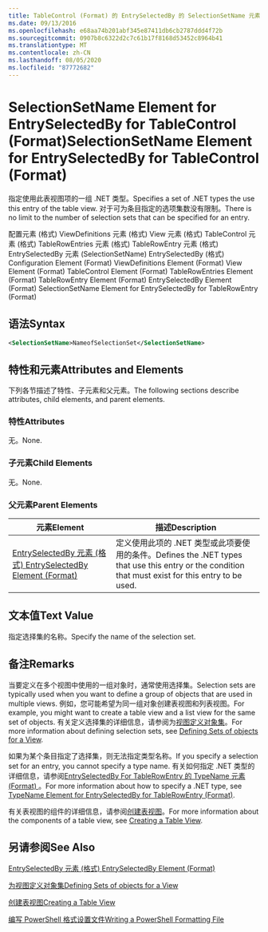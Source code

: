 ```yaml
---
title: TableControl (Format) 的 EntrySelectedBy 的 SelectionSetName 元素 |Microsoft Docs
ms.date: 09/13/2016
ms.openlocfilehash: e68aa74b201abf345e87411db6cb2787ddd4f72b
ms.sourcegitcommit: 0907b8c6322d2c7c61b17f8168d53452c8964b41
ms.translationtype: MT
ms.contentlocale: zh-CN
ms.lasthandoff: 08/05/2020
ms.locfileid: "87772682"
---
```

# <a name="selectionsetname-element-for-entryselectedby-for-tablecontrol-format"></a><span data-ttu-id="2c1e4-102">SelectionSetName Element for EntrySelectedBy for TableControl (Format)</span><span class="sxs-lookup"><span data-stu-id="2c1e4-102">SelectionSetName Element for EntrySelectedBy for TableControl (Format)</span></span>

<span data-ttu-id="2c1e4-103">指定使用此表视图项的一组 .NET 类型。</span><span class="sxs-lookup"><span data-stu-id="2c1e4-103">Specifies a set of .NET types the use this entry of the table view.</span></span> <span data-ttu-id="2c1e4-104">对于可为条目指定的选项集数没有限制。</span><span class="sxs-lookup"><span data-stu-id="2c1e4-104">There is no limit to the number of selection sets that can be specified for an entry.</span></span>

<span data-ttu-id="2c1e4-105">配置元素 (格式) ViewDefinitions 元素 (格式) View 元素 (格式) TableControl 元素 (格式) TableRowEntries 元素 (格式) TableRowEntry 元素 (格式) EntrySelectedBy 元素 (SelectionSetName) EntrySelectedBy (格式) </span><span class="sxs-lookup"><span data-stu-id="2c1e4-105">Configuration Element (Format) ViewDefinitions Element (Format) View Element (Format) TableControl Element (Format) TableRowEntries Element (Format) TableRowEntry Element (Format) EntrySelectedBy Element (Format) SelectionSetName Element for EntrySelectedBy for TableRowEntry (Format)</span></span>

## <a name="syntax"></a><span data-ttu-id="2c1e4-106">语法</span><span class="sxs-lookup"><span data-stu-id="2c1e4-106">Syntax</span></span>

```xml
<SelectionSetName>NameofSelectionSet</SelectionSetName>
```

## <a name="attributes-and-elements"></a><span data-ttu-id="2c1e4-107">特性和元素</span><span class="sxs-lookup"><span data-stu-id="2c1e4-107">Attributes and Elements</span></span>

<span data-ttu-id="2c1e4-108">下列各节描述了特性、子元素和父元素。</span><span class="sxs-lookup"><span data-stu-id="2c1e4-108">The following sections describe attributes, child elements, and parent elements.</span></span>

### <a name="attributes"></a><span data-ttu-id="2c1e4-109">特性</span><span class="sxs-lookup"><span data-stu-id="2c1e4-109">Attributes</span></span>

<span data-ttu-id="2c1e4-110">无。</span><span class="sxs-lookup"><span data-stu-id="2c1e4-110">None.</span></span>

### <a name="child-elements"></a><span data-ttu-id="2c1e4-111">子元素</span><span class="sxs-lookup"><span data-stu-id="2c1e4-111">Child Elements</span></span>

<span data-ttu-id="2c1e4-112">无。</span><span class="sxs-lookup"><span data-stu-id="2c1e4-112">None.</span></span>

### <a name="parent-elements"></a><span data-ttu-id="2c1e4-113">父元素</span><span class="sxs-lookup"><span data-stu-id="2c1e4-113">Parent Elements</span></span>

|<span data-ttu-id="2c1e4-114">元素</span><span class="sxs-lookup"><span data-stu-id="2c1e4-114">Element</span></span>|<span data-ttu-id="2c1e4-115">描述</span><span class="sxs-lookup"><span data-stu-id="2c1e4-115">Description</span></span>|
|-------------|-----------------|
|[<span data-ttu-id="2c1e4-116">EntrySelectedBy 元素 (格式) </span><span class="sxs-lookup"><span data-stu-id="2c1e4-116">EntrySelectedBy Element (Format)</span></span>](./entryselectedby-element-for-tablerowentry-for-tablecontrol-format.md)|<span data-ttu-id="2c1e4-117">定义使用此项的 .NET 类型或此项要使用的条件。</span><span class="sxs-lookup"><span data-stu-id="2c1e4-117">Defines the .NET types that use this entry or the condition that must exist for this entry to be used.</span></span>|

## <a name="text-value"></a><span data-ttu-id="2c1e4-118">文本值</span><span class="sxs-lookup"><span data-stu-id="2c1e4-118">Text Value</span></span>

<span data-ttu-id="2c1e4-119">指定选择集的名称。</span><span class="sxs-lookup"><span data-stu-id="2c1e4-119">Specify the name of the selection set.</span></span>

## <a name="remarks"></a><span data-ttu-id="2c1e4-120">备注</span><span class="sxs-lookup"><span data-stu-id="2c1e4-120">Remarks</span></span>

<span data-ttu-id="2c1e4-121">当要定义在多个视图中使用的一组对象时，通常使用选择集。</span><span class="sxs-lookup"><span data-stu-id="2c1e4-121">Selection sets are typically used when you want to define a group of objects that are used in multiple views.</span></span> <span data-ttu-id="2c1e4-122">例如，您可能希望为同一组对象创建表视图和列表视图。</span><span class="sxs-lookup"><span data-stu-id="2c1e4-122">For example, you might want to create a table view and a list view for the same set of objects.</span></span> <span data-ttu-id="2c1e4-123">有关定义选择集的详细信息，请参阅为[视图定义对象集](./defining-selection-sets.md)。</span><span class="sxs-lookup"><span data-stu-id="2c1e4-123">For more information about defining selection sets, see [Defining Sets of objects for a View](./defining-selection-sets.md).</span></span>

<span data-ttu-id="2c1e4-124">如果为某个条目指定了选择集，则无法指定类型名称。</span><span class="sxs-lookup"><span data-stu-id="2c1e4-124">If you specify a selection set for an entry, you cannot specify a type name.</span></span> <span data-ttu-id="2c1e4-125">有关如何指定 .NET 类型的详细信息，请参阅[EntrySelectedBy For TableRowEntry 的 TypeName 元素 (Format) ](./typename-element-for-entryselectedby-for-tablecontrol-format.md)。</span><span class="sxs-lookup"><span data-stu-id="2c1e4-125">For more information about how to specify a .NET type, see [TypeName Element for EntrySelectedBy for TableRowEntry (Format)](./typename-element-for-entryselectedby-for-tablecontrol-format.md).</span></span>

<span data-ttu-id="2c1e4-126">有关表视图的组件的详细信息，请参阅[创建表视图](./creating-a-table-view.md)。</span><span class="sxs-lookup"><span data-stu-id="2c1e4-126">For more information about the components of a table view, see [Creating a Table View](./creating-a-table-view.md).</span></span>

## <a name="see-also"></a><span data-ttu-id="2c1e4-127">另请参阅</span><span class="sxs-lookup"><span data-stu-id="2c1e4-127">See Also</span></span>

[<span data-ttu-id="2c1e4-128">EntrySelectedBy 元素 (格式) </span><span class="sxs-lookup"><span data-stu-id="2c1e4-128">EntrySelectedBy Element (Format)</span></span>](./entryselectedby-element-for-tablerowentry-for-tablecontrol-format.md)

[<span data-ttu-id="2c1e4-129">为视图定义对象集</span><span class="sxs-lookup"><span data-stu-id="2c1e4-129">Defining Sets of objects for a View</span></span>](./defining-selection-sets.md)

[<span data-ttu-id="2c1e4-130">创建表视图</span><span class="sxs-lookup"><span data-stu-id="2c1e4-130">Creating a Table View</span></span>](./creating-a-table-view.md)

[<span data-ttu-id="2c1e4-131">编写 PowerShell 格式设置文件</span><span class="sxs-lookup"><span data-stu-id="2c1e4-131">Writing a PowerShell Formatting File</span></span>](./writing-a-powershell-formatting-file.md)

